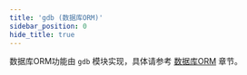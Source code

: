 ```yaml
---
title: 'gdb (数据库ORM)'
sidebar_position: 0
hide_title: true
---
```


数据库ORM功能由 `gdb` 模块实现，具体请参考 [数据库ORM](../../1-核心组件/11-数据库ORM/11-数据库ORM.md) 章节。